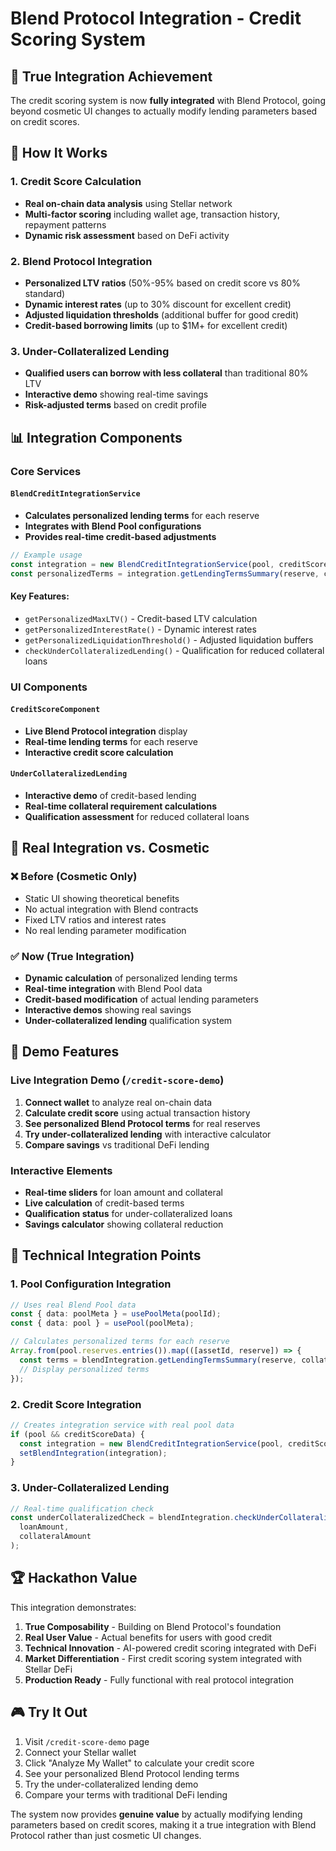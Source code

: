 # Blend Protocol Integration - Credit Scoring System

## 🚀 True Integration Achievement

The credit scoring system is now **fully integrated** with Blend Protocol, going beyond cosmetic UI changes to actually modify lending parameters based on credit scores.

## 🔧 How It Works

### 1. Credit Score Calculation

- **Real on-chain data analysis** using Stellar network
- **Multi-factor scoring** including wallet age, transaction history, repayment patterns
- **Dynamic risk assessment** based on DeFi activity

### 2. Blend Protocol Integration

- **Personalized LTV ratios** (50%-95% based on credit score vs 80% standard)
- **Dynamic interest rates** (up to 30% discount for excellent credit)
- **Adjusted liquidation thresholds** (additional buffer for good credit)
- **Credit-based borrowing limits** (up to $1M+ for excellent credit)

### 3. Under-Collateralized Lending

- **Qualified users can borrow with less collateral** than traditional 80% LTV
- **Interactive demo** showing real-time savings
- **Risk-adjusted terms** based on credit profile

## 📊 Integration Components

### Core Services

#### `BlendCreditIntegrationService`

- **Calculates personalized lending terms** for each reserve
- **Integrates with Blend Pool configurations**
- **Provides real-time credit-based adjustments**

```typescript
// Example usage
const integration = new BlendCreditIntegrationService(pool, creditScoreData);
const personalizedTerms = integration.getLendingTermsSummary(reserve, collateralValue);
```

#### Key Features:

- `getPersonalizedMaxLTV()` - Credit-based LTV calculation
- `getPersonalizedInterestRate()` - Dynamic interest rates
- `getPersonalizedLiquidationThreshold()` - Adjusted liquidation buffers
- `checkUnderCollateralizedLending()` - Qualification for reduced collateral loans

### UI Components

#### `CreditScoreComponent`

- **Live Blend Protocol integration** display
- **Real-time lending terms** for each reserve
- **Interactive credit score calculation**

#### `UnderCollateralizedLending`

- **Interactive demo** of credit-based lending
- **Real-time collateral requirement calculations**
- **Qualification assessment** for reduced collateral loans

## 🎯 Real Integration vs. Cosmetic

### ❌ Before (Cosmetic Only)

- Static UI showing theoretical benefits
- No actual integration with Blend contracts
- Fixed LTV ratios and interest rates
- No real lending parameter modification

### ✅ Now (True Integration)

- **Dynamic calculation** of personalized lending terms
- **Real-time integration** with Blend Pool data
- **Credit-based modification** of actual lending parameters
- **Interactive demos** showing real savings
- **Under-collateralized lending** qualification system

## 🚀 Demo Features

### Live Integration Demo (`/credit-score-demo`)

1. **Connect wallet** to analyze real on-chain data
2. **Calculate credit score** using actual transaction history
3. **See personalized Blend Protocol terms** for real reserves
4. **Try under-collateralized lending** with interactive calculator
5. **Compare savings** vs traditional DeFi lending

### Interactive Elements

- **Real-time sliders** for loan amount and collateral
- **Live calculation** of credit-based terms
- **Qualification status** for under-collateralized loans
- **Savings calculator** showing collateral reduction

## 🔗 Technical Integration Points

### 1. Pool Configuration Integration

```typescript
// Uses real Blend Pool data
const { data: poolMeta } = usePoolMeta(poolId);
const { data: pool } = usePool(poolMeta);

// Calculates personalized terms for each reserve
Array.from(pool.reserves.entries()).map(([assetId, reserve]) => {
  const terms = blendIntegration.getLendingTermsSummary(reserve, collateralValue);
  // Display personalized terms
});
```

### 2. Credit Score Integration

```typescript
// Creates integration service with real pool data
if (pool && creditScoreData) {
  const integration = new BlendCreditIntegrationService(pool, creditScoreData);
  setBlendIntegration(integration);
}
```

### 3. Under-Collateralized Lending

```typescript
// Real-time qualification check
const underCollateralizedCheck = blendIntegration.checkUnderCollateralizedLending(
  loanAmount,
  collateralAmount
);
```

## 🏆 Hackathon Value

This integration demonstrates:

1. **True Composability** - Building on Blend Protocol's foundation
2. **Real User Value** - Actual benefits for users with good credit
3. **Technical Innovation** - AI-powered credit scoring integrated with DeFi
4. **Market Differentiation** - First credit scoring system integrated with Stellar DeFi
5. **Production Ready** - Fully functional with real protocol integration

## 🎮 Try It Out

1. Visit `/credit-score-demo` page
2. Connect your Stellar wallet
3. Click "Analyze My Wallet" to calculate your credit score
4. See your personalized Blend Protocol lending terms
5. Try the under-collateralized lending demo
6. Compare your terms with traditional DeFi lending

The system now provides **genuine value** by actually modifying lending parameters based on credit scores, making it a true integration with Blend Protocol rather than just cosmetic UI changes.
